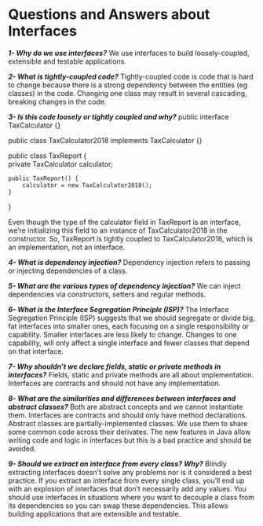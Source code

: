 # Questions and Answers about Interfaces

***1- Why do we use interfaces?*** 
 We use interfaces to build loosely-coupled, extensible and testable applications.

***2- What is tightly-coupled code?***
  Tightly-coupled code is code that is hard to change because there is a strong dependency between the entities (eg classes) in the code. Changing one class may result in several cascading, breaking changes in the code.

***3- Is this code loosely or tightly coupled and why?*** 
public interface TaxCalculator 
{}

public class TaxCalculator2018 implements TaxCalculator 
{}

public class TaxReport {    
    private TaxCalculator calculator;

    public TaxReport() {        
        calculator = new TaxCalculator2018();   
    }
}

Even though the type of the calculator field in TaxReport is an interface, we’re initializing this field to an instance of TaxCalculator2018 in the constructor. So, TaxReport is tightly coupled to TaxCalculator2018, which is an implementation, not an interface. 

***4- What is dependency injection?***
Dependency injection refers to passing or injecting dependencies of a class.

***5- What are the various types of dependency injection?*** 
 We can inject dependencies via constructors, setters and regular methods.

***6- What is the Interface Segregation Principle (ISP)?***
The Interface Segregation Principle (ISP) suggests that we should segregate or divide big, fat interfaces into smaller ones, each focusing on a single responsibility or capability. Smaller interfaces are less likely to change. Changes to one capability, will only affect a single interface and fewer classes that depend on that interface.  

***7- Why shouldn’t we declare fields, static or private methods in interfaces?***
Fields, static and private methods are all about implementation. Interfaces are contracts and should not have any implementation.  

***8- What are the similarities and differences between interfaces and abstract classes?***
Both are abstract concepts and we cannot instantiate them. Interfaces are contracts and should only have method declarations. Abstract classes are partially-implemented classes. We use them to share some common code across their derivates. The new features in Java allow writing code and logic in interfaces but this is a bad practice and should be avoided.

***9- Should we extract an interface from every class? Why?***
 Blindly extracting interfaces doesn’t solve any problems nor is it considered a best practice. If you extract an interface from every single class, you’ll end up with an explosion of interfaces that don’t necessarily add any values. You should use interfaces in situations where you want to decouple a class from its dependencies so you can swap these dependencies. This allows building applications that are extensible and testable.